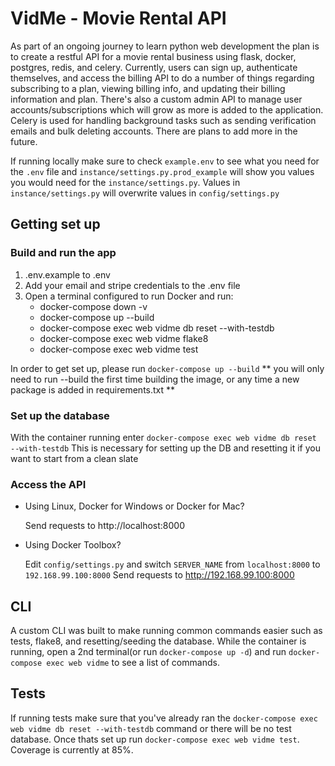 # VidMe - Movie Rental API
As part of an ongoing journey to learn python web development the plan is to create a restful API for a movie rental business using flask, docker, postgres, redis, and celery. Currently, users can sign up, authenticate themselves, and access the billing API to do a number of things regarding subscribing to a plan, viewing billing info, and updating their billing information and plan. There's also a custom admin API to manage user accounts/subscriptions which will grow as more is added to the application. Celery is used for handling background tasks such as sending verification emails and bulk deleting accounts. There are plans to add more in the future.

If running locally make sure to check ```example.env``` to see what you need for the ```.env``` file and ```instance/settings.py.prod_example``` will show you values you would need for the ```instance/settings.py```. Values in ```instance/settings.py``` will overwrite values in ```config/settings.py```


## Getting set up
### Build and run the app
1) .env.example to .env
2) Add your email and stripe credentials to the .env file
3) Open a terminal configured to run Docker and run:
    - docker-compose down -v
    - docker-compose up --build
    - docker-compose exec web vidme db reset --with-testdb
    - docker-compose exec web vidme flake8
    - docker-compose exec web vidme test

In order to get set up, please run ```docker-compose up --build```
** you will only need to run --build the first time building the image, or any time a new package is added in requirements.txt **

### Set up the database
With the container running enter ```docker-compose exec web vidme db reset --with-testdb```
This is necessary for setting up the DB and resetting it if you want to start from a clean slate

### Access the API

* Using Linux, Docker for Windows or Docker for Mac?

    Send requests to http://localhost:8000

* Using Docker Toolbox?

    Edit `config/settings.py` and switch `SERVER_NAME` from `localhost:8000` to `192.168.99.100:8000`
    Send requests to http://192.168.99.100:8000

## CLI
A custom CLI was built to make running common commands easier such as tests, flake8, and resetting/seeding the database. While the container is running, open a 2nd terminal(or run ```docker-compose up -d```) and run ```docker-compose exec web vidme``` to see a list of commands.

## Tests
If running tests make sure that you've already ran the ```docker-compose exec web vidme db reset --with-testdb``` command or there will be no test database. Once thats set up run ```docker-compose exec web vidme test```. Coverage is currently at 85%.